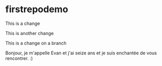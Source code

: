 # firstrepodemo

This is a change

This is another change 

This is a change on a branch



Bonjour, je m'appelle Evan et j'ai seize ans et je suis enchantée de vous rencontrer. :)
